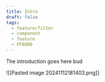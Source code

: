 ```yaml
---
title: Intro
draft: false
tags:
  - feature/filter
  - component
  - feature
  - FF0000
---
```

The introduction goes here bud

![[Pasted image 20241112181403.png]]